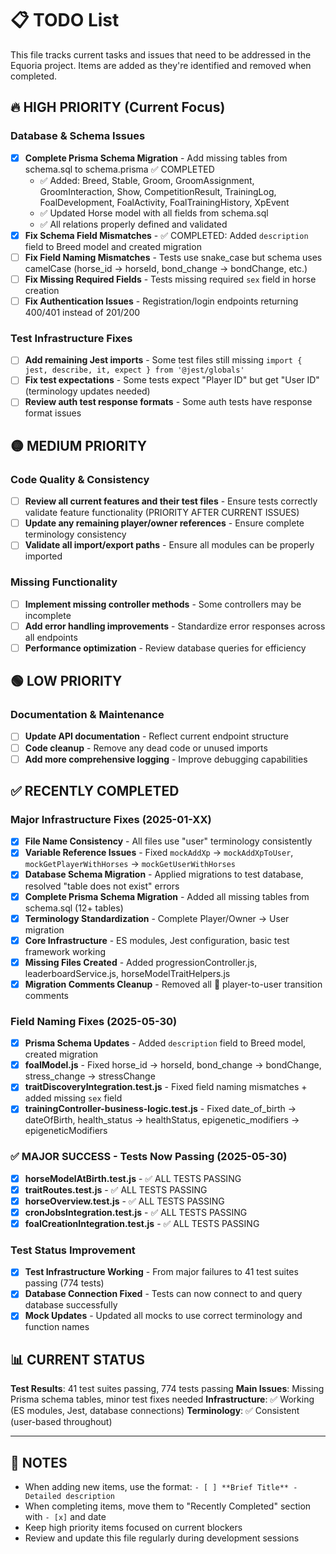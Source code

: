 # 📋 TODO List

This file tracks current tasks and issues that need to be addressed in the Equoria project. Items are added as they're identified and removed when completed.

## 🔥 HIGH PRIORITY (Current Focus)

### Database & Schema Issues
- [x] **Complete Prisma Schema Migration** - Add missing tables from schema.sql to schema.prisma ✅ COMPLETED
  - ✅ Added: Breed, Stable, Groom, GroomAssignment, GroomInteraction, Show, CompetitionResult, TrainingLog, FoalDevelopment, FoalActivity, FoalTrainingHistory, XpEvent
  - ✅ Updated Horse model with all fields from schema.sql
  - ✅ All relations properly defined and validated
- [x] **Fix Schema Field Mismatches** - ✅ COMPLETED: Added `description` field to Breed model and created migration
- [ ] **Fix Field Naming Mismatches** - Tests use snake_case but schema uses camelCase (horse_id → horseId, bond_change → bondChange, etc.)
- [ ] **Fix Missing Required Fields** - Tests missing required `sex` field in horse creation
- [ ] **Fix Authentication Issues** - Registration/login endpoints returning 400/401 instead of 201/200

### Test Infrastructure Fixes
- [ ] **Add remaining Jest imports** - Some test files still missing `import { jest, describe, it, expect } from '@jest/globals'`
- [ ] **Fix test expectations** - Some tests expect "Player ID" but get "User ID" (terminology updates needed)
- [ ] **Review auth test response formats** - Some auth tests have response format issues

## 🟡 MEDIUM PRIORITY

### Code Quality & Consistency
- [ ] **Review all current features and their test files** - Ensure tests correctly validate feature functionality (PRIORITY AFTER CURRENT ISSUES)
- [ ] **Update any remaining player/owner references** - Ensure complete terminology consistency
- [ ] **Validate all import/export paths** - Ensure all modules can be properly imported

### Missing Functionality
- [ ] **Implement missing controller methods** - Some controllers may be incomplete
- [ ] **Add error handling improvements** - Standardize error responses across all endpoints
- [ ] **Performance optimization** - Review database queries for efficiency

## 🟢 LOW PRIORITY

### Documentation & Maintenance
- [ ] **Update API documentation** - Reflect current endpoint structure
- [ ] **Code cleanup** - Remove any dead code or unused imports
- [ ] **Add more comprehensive logging** - Improve debugging capabilities

## ✅ RECENTLY COMPLETED

### Major Infrastructure Fixes (2025-01-XX)
- [x] **File Name Consistency** - All files use "user" terminology consistently
- [x] **Variable Reference Issues** - Fixed `mockAddXp` → `mockAddXpToUser`, `mockGetPlayerWithHorses` → `mockGetUserWithHorses`
- [x] **Database Schema Migration** - Applied migrations to test database, resolved "table does not exist" errors
- [x] **Complete Prisma Schema Migration** - Added all missing tables from schema.sql (12+ tables)
- [x] **Terminology Standardization** - Complete Player/Owner → User migration
- [x] **Core Infrastructure** - ES modules, Jest configuration, basic test framework working
- [x] **Missing Files Created** - Added progressionController.js, leaderboardService.js, horseModelTraitHelpers.js
- [x] **Migration Comments Cleanup** - Removed all 🎯 player-to-user transition comments

### Field Naming Fixes (2025-05-30)
- [x] **Prisma Schema Updates** - Added `description` field to Breed model, created migration
- [x] **foalModel.js** - Fixed horse_id → horseId, bond_change → bondChange, stress_change → stressChange
- [x] **traitDiscoveryIntegration.test.js** - Fixed field naming mismatches + added missing `sex` field
- [x] **trainingController-business-logic.test.js** - Fixed date_of_birth → dateOfBirth, health_status → healthStatus, epigenetic_modifiers → epigeneticModifiers

### ✅ MAJOR SUCCESS - Tests Now Passing (2025-05-30)
- [x] **horseModelAtBirth.test.js** - ✅ ALL TESTS PASSING
- [x] **traitRoutes.test.js** - ✅ ALL TESTS PASSING
- [x] **horseOverview.test.js** - ✅ ALL TESTS PASSING
- [x] **cronJobsIntegration.test.js** - ✅ ALL TESTS PASSING
- [x] **foalCreationIntegration.test.js** - ✅ ALL TESTS PASSING

### Test Status Improvement
- [x] **Test Infrastructure Working** - From major failures to 41 test suites passing (774 tests)
- [x] **Database Connection Fixed** - Tests can now connect to and query database successfully
- [x] **Mock Updates** - Updated all mocks to use correct terminology and function names

## 📊 CURRENT STATUS

**Test Results**: 41 test suites passing, 774 tests passing
**Main Issues**: Missing Prisma schema tables, minor test fixes needed
**Infrastructure**: ✅ Working (ES modules, Jest, database connections)
**Terminology**: ✅ Consistent (user-based throughout)

---

## 📝 NOTES

- When adding new items, use the format: `- [ ] **Brief Title** - Detailed description`
- When completing items, move them to "Recently Completed" section with `- [x]` and date
- Keep high priority items focused on current blockers
- Review and update this file regularly during development sessions
